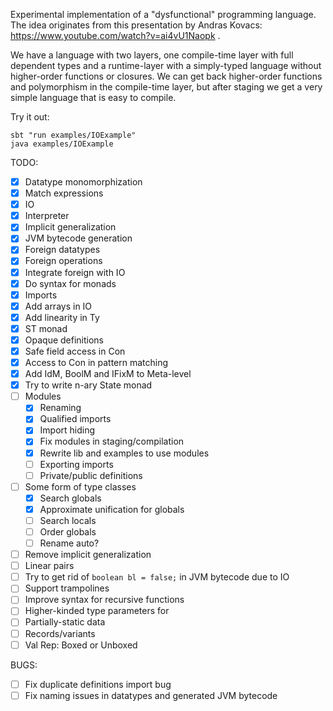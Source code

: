 Experimental implementation of a "dysfunctional" programming language.
The idea originates from this presentation by Andras Kovacs: https://www.youtube.com/watch?v=ai4vU1Naopk .

We have a language with two layers, one compile-time layer with full dependent types and a runtime-layer with a simply-typed language without higher-order functions or closures. We can get back higher-order functions and polymorphism in the compile-time layer, but after staging we get a very simple language that is easy to compile.

Try it out:
```
sbt "run examples/IOExample"
java examples/IOExample
```

TODO:
- [x] Datatype monomorphization
- [x] Match expressions
- [x] IO
- [x] Interpreter
- [x] Implicit generalization
- [x] JVM bytecode generation
- [x] Foreign datatypes
- [x] Foreign operations
- [x] Integrate foreign with IO
- [x] Do syntax for monads
- [x] Imports
- [x] Add arrays in IO
- [x] Add linearity in Ty
- [x] ST monad
- [x] Opaque definitions
- [x] Safe field access in Con
- [x] Access to Con in pattern matching
- [x] Add IdM, BoolM and IFixM to Meta-level
- [x] Try to write n-ary State monad
- [ ] Modules
  - [x] Renaming
  - [x] Qualified imports
  - [x] Import hiding
  - [x] Fix modules in staging/compilation
  - [x] Rewrite lib and examples to use modules
  - [ ] Exporting imports
  - [ ] Private/public definitions
- [ ] Some form of type classes
  - [x] Search globals
  - [x] Approximate unification for globals
  - [ ] Search locals
  - [ ] Order globals
  - [ ] Rename auto?
- [ ] Remove implicit generalization
- [ ] Linear pairs
- [ ] Try to get rid of `boolean bl = false;` in JVM bytecode due to IO
- [ ] Support trampolines
- [ ] Improve syntax for recursive functions
- [ ] Higher-kinded type parameters for 
- [ ] Partially-static data
- [ ] Records/variants
- [ ] Val Rep: Boxed or Unboxed

BUGS:
- [ ] Fix duplicate definitions import bug
- [ ] Fix naming issues in datatypes and generated JVM bytecode
